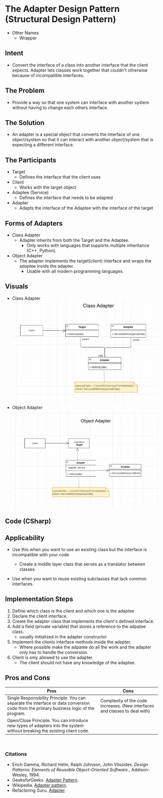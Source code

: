 # The Adapter Design Pattern (Structural Design Pattern)
- Other Names
    - Wrapper

## Intent
- Convert the interface of a class into another interface that the client expects. Adapter lets classes work together that couldn't otherwise because of incompatible interfaces.

## The Problem
- Provide a way so that one system can interface with another system without having to change each others interface.

## The Solution
- An adapter is a special object that converts the interface of one object/system so that it can interact with another object/system that is expecting a different interface.

## The Participants
- Target
    - Defines the interface that the client uses
- Client
    - Works with the target object
- Adaptee (Service)
    - Defines the interface that needs to be adapted
- Adapter
    - Adapts the interface of the Adaptee with the interface of the target

## Forms of Adapters
- Class Adapter
    - Adapter inherits from both the Target and the Adaptee.
        - Only works with languages that supports multiple inheritance (C++, Python).
- Object Adapter
    - The adapter implements the target(client) interface and wraps the adaptee inside the adapter.
        - Usable with all modern programming languages.

## Visuals
- Class Adapter
![ClassAdapterUML](assets/classAdapter.png)
- Object Adapter
![ObjectAdapterUML](assets/objectAdapter.png)

## Code (CSharp)

## Applicability
- Use this when you want to use an existing class but the interface is incompatible with your code
    - Create a middle layer class that serves as a translator between classes.

- Use when you want to reuse existing subclasses that lack common interfaces.
    
## Implementation Steps
1. Define which class is the client and which one is the adaptee
1. Declare the client interface.
1. Create the adapter class that implements the client's defined interface.
1. Add a field (private variable) that stores a reference to the adpatee class. 
    - usually initialized in the adapter constructor
1. Implement the clients interface methods inside the adapter.
    - Where possible make the adpatee do all the work and the adapter only has to handle the conversion.
1. Client is only allowed to use the adapter.   
    - The client should not have any knowledge of the adaptee.

## Pros and Cons
| Pros | Cons |
--- | ---
| Single Responsibility Principle. You can separate the interface or data conversion code from the primary business logic of the program. | Complexity of the code increases. (New interfaces and classes to deal with)|
| Open/Close Principle. You can introduce new types of adapters into the system without breaking the existing client code.

<br />

### Citations
- Erich Gamma, Richard Helm, Ralph Johnson, John Vlissides. *Design Patterns: Elements of Reusable Object-Oriented Software.*, Addison-Wesley, 1994.
- GeeksforGeeks. [Adapter Pattern](https://www.geeksforgeeks.org/adapter-pattern/). 
- Wikipedia. [Adapter pattern](https://en.wikipedia.org/wiki/Adapter_pattern).
- Refactoring Guru. [Adapter](https://refactoring.guru/design-patterns/adapter).
